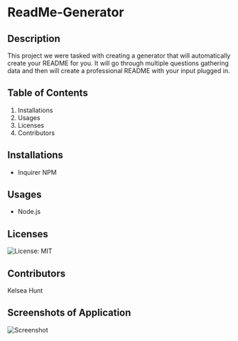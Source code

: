 # ReadMe-Generator

## Description

This project we were tasked with creating a generator that will automatically create your README for you.  It will go through multiple questions gathering data and then will create a professional README with your input plugged in.

## Table of Contents

1. Installations
2. Usages
3. Licenses
4. Contributors

## Installations

* Inquirer NPM

## Usages

* Node.js

## Licenses

![License: MIT](https://img.shields.io/badge/License-MIT-blue.svg)

## Contributors

Kelsea Hunt

## Screenshots of Application

![Screenshot]()

